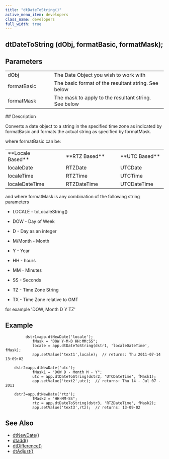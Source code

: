 ```yaml
---
title: "dtDateToString()"
active_menu_item: developers
class_name: developers
full_width: true
---
```



## dtDateToString (dObj, formatBasic, formatMask);

## Parameters

<table>
<tr>
<td width="133">
dObj

</td>
<td width="20">
</td>
<td width="750">
The Date Object you wish to work with

</td>
</tr>
<tr>
<td width="133">
formatBasic

</td>
<td width="20">
</td>
<td width="750">
The basic format of the resultant string. See below

</td>
</tr>
<tr>
<td width="133">
formatMask

</td>
<td width="20">
</td>
<td width="750">
The mask to apply to the resultant string. See below

</td>
</tr>
</table>
## Description

Converts a date object to a string in the specified time zone as indicated by formatBasic and formats the actual string as specified by formatMask.

where formatBasic can be:

<table>
<tr>
<td width="133">
**Locale Based**

</td>
<td width="20">

</td>
<td width="127">
**RTZ Based**

</td>
<td width="14">

</td>
<td width="130">
**UTC Based**

</td>
</tr>
<tr>
<td width="133">
localeDate

</td>
<td width="20">

</td>
<td width="127">
RTZDate

</td>
<td width="14">

</td>
<td width="130">
UTCDate

</td>
</tr>
<tr>
<td width="133">
localeTime

</td>
<td width="20">

</td>
<td width="127">
RTZTime

</td>
<td width="14">

</td>
<td width="130">
UTCTime

</td>
</tr>
<tr>
<td width="133">
localeDateTime

</td>
<td width="20">

</td>
<td width="127">
RTZDateTime

</td>
<td width="14">

</td>
<td width="130">
UTCDateTime

</td>
</tr>
</table>

and where formatMask is any combination of the following string parameters

 - LOCALE - toLocaleString()

 - DOW - Day of Week

 - D - Day as an integer

 - M/Month - Month

 - Y - Year

 - HH - hours

 - MM - Minutes

 - SS - Seconds

 - TZ - Time Zone String

 - TX - Time Zone relative to GMT

for example 'DOW, Month D Y TZ'

## Example

             dstr1=app.dtNewDate('locale');
                fMask = "DOW Y-M-D HH:MM:SS";
                locale = app.dtDateToString(dstr1, 'localeDateTime', fMask);
                app.setValue('text1',locale);  // returns: Thu 2011-07-14 13:09:02
        
        dstr2=app.dtNewDate('utc');
                fMask1 = "DOW D - Month M - Y";
                utc = app.dtDateToString(dstr2, 'UTCDateTime', fMask1);
                app.setValue('text2',utc);  // returns: Thu 14 - Jul 07 - 2011
     
        dstr3=app.dtNewDate('rtz');
                fMask2 = "HH-MM-SS";
                rtz = app.dtDateToString(dstr3, 'RTZDateTime', fMask2);
                app.setValue('text3',rtz);  // returns: 13-09-02
   

## See Also

 - [dtNewDate()](/developers/user-guide/scripting-apis/client-api/date-time-management-functions/dtnewdate)
 - [dtadd()](/developers/user-guide/scripting-apis/client-api/date-time-management-functions/dtadd)
 - [dtDifference()](/developers/user-guide/scripting-apis/client-api/date-time-management-functions/dtdifference)
 - [dtAdjust()](/developers/user-guide/scripting-apis/client-api/date-time-management-functions/dtadjust)

